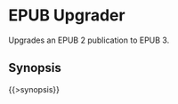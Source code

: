 <link rev="dp2:doc" href="src/main/resources/xml/epub2-to-epub3.script.xpl"/>
<link rel="rdf:type" href="http://www.daisy.org/ns/pipeline/userdoc"/>
<meta property="dc:title" content="EPUB 2 to EPUB 3"/>

# EPUB Upgrader

Upgrades an EPUB 2 publication to EPUB 3.

## Synopsis

{{>synopsis}}
